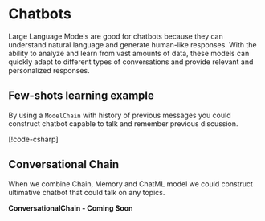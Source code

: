 ﻿# Chatbots

Large Language Models are good for chatbots because they can understand natural language and generate human-like responses. 
With the ability to analyze and learn from vast amounts of data, these models can quickly adapt to different types of conversations and provide relevant and personalized responses.

## Few-shots learning example

By using a `ModelChain` with history of previous messages you could construct chatbot capable to talk and remember previous discussion.

[!code-csharp[](../../../DotnetPrompt.Tests.Examples/Chains/ChatGptModelChainExamples.cs#Example_ChatMLPromptTemplate_Chatbot)]

## Conversational Chain

When we combine Chain, Memory and ChatML model we could construct ultimative chatbot that could talk on any topics.

**ConversationalChain - Coming Soon**